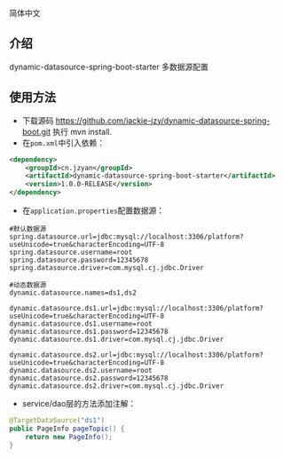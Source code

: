 简体中文
## 介绍
dynamic-datasource-spring-boot-starter 多数据源配置

## 使用方法
- 下载源码 https://github.com/jackie-jzy/dynamic-datasource-spring-boot.git 执行 mvn install.
- 在`pom.xml`中引入依赖：
```xml
<dependency>
    <groupId>cn.jzyan</groupId>
    <artifactId>dynamic-datasource-spring-boot-starter</artifactId>
    <version>1.0.0-RELEASE</version>
</dependency>
```

- 在`application.properties`配置数据源：
```properties
#默认数据源
spring.datasource.url=jdbc:mysql://localhost:3306/platform?useUnicode=true&characterEncoding=UTF-8
spring.datasource.username=root
spring.datasource.password=12345678
spring.datasource.driver=com.mysql.cj.jdbc.Driver

#动态数据源
dynamic.datasource.names=ds1,ds2

dynamic.datasource.ds1.url=jdbc:mysql://localhost:3306/platform?useUnicode=true&characterEncoding=UTF-8
dynamic.datasource.ds1.username=root
dynamic.datasource.ds1.password=12345678
dynamic.datasource.ds1.driver=com.mysql.cj.jdbc.Driver

dynamic.datasource.ds2.url=jdbc:mysql://localhost:3306/platform?useUnicode=true&characterEncoding=UTF-8
dynamic.datasource.ds2.username=root
dynamic.datasource.ds2.password=12345678
dynamic.datasource.ds2.driver=com.mysql.cj.jdbc.Driver
```

- service/dao层的方法添加注解：
```java
@TargetDataSource("ds1")
public PageInfo pageTopic() {
    return new PageInfo();
}
```